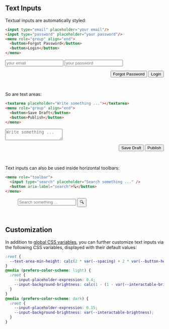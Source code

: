 <section>

# Text Inputs

Textual inputs are automatically styled:

```html
<input type="email" placeholder="your email"/>
<input type="password" placeholder="your password"/>
<menu role="group" align="end">
  <button>Forgot Password</button>
  <button>Login</button>
</menu>
```

<div role="presentation">
  <input type="email" placeholder="your email"/>
  <input type="password" placeholder="your password"/>
  <menu role="group" align="end">
    <button>Forgot Password</button>
    <button>Login</button>
  </menu>
</div>

<br>

So are text areas:

```html
<textarea placeholder="Write something ..."></textarea>
<menu role="group" align="end">
  <button>Save Draft</button>
  <button>Publish</button>
</menu>
```

<div role="presentation">
  <textarea placeholder="Write something ..."></textarea>
  <menu role="group" align="end">
    <button>Save Draft</button>
    <button>Publish</button>
  </menu>
</div>

<br>

Text inputs can also be used inside horizontal toolbars:

```html
<menu role="toolbar">
  <input type="search" placeholder="Search something ..." />
  <button aria-label="search">🔍</button>
</menu>
```

<div role="presentation">
  <menu role="toolbar">
    <input type="search" placeholder="Search something ..." />
    <button aria-label="search" class="icon">🔍</button>
  </menu>
</div>

<br>

## Customization

In addition to [global CSS variables](#theming), you can further customize text inputs via the following CSS variables, displayed with their default values:

```css
:root {
  --text-area-min-height: calc(2 * var(--spacing) + 2 * var(--button-height));
}
@media (prefers-color-scheme: light) {
  :root {
    --input-placeholder-expression: 0.4;
    --input-background-brightness: calc(1 - (1 - var(--interactable-brightness)) * 1.5);
  }
}
@media (prefers-color-scheme: dark) {
  :root {
    --input-placeholder-expression: 0.15;
    --input-background-brightness: var(--interactable-brightness);
  }
}
```

</section>